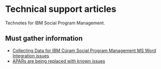 # Technical support articles

Technotes for IBM Social Program Management.

## Must gather information
 * [Collecting Data for IBM Cúram Social Program Management MS Word Integration issues](must-gather-ms-word-integration.md)
 * [APARs are being replaced with known issues](apars-now-known-issues.md)
